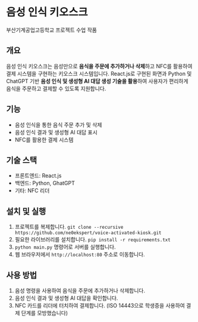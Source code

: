 # 음성 인식 키오스크
부산기계공업고등학교 프로젝트 수업 작품

## 개요

음성 인식 키오스크는 음성만으로 **음식을 주문에 추가하거나 삭제**하고 NFC를 활용하여 결제 시스템을 구현하는 키오스크 시스템입니다.
React.js로 구현된 화면과 Python 및 ChatGPT 기반 **음성 인식 및 생성형 AI 대답 생성 기술을 활용**하여 사용자가 편리하게 음식을 주문하고 결제할 수 있도록 지원합니다.

## 기능

* 음성 인식을 통한 음식 주문 추가 및 삭제
* 음성 인식 결과 및 생성형 AI 대답 표시
* NFC를 활용한 결제 시스템

## 기술 스택

* 프론트엔드: React.js
* 백엔드: Python, GhatGPT
* 기타: NFC 리더

## 설치 및 실행

1. 프로젝트를 복제합니다. `git clone --recursive https://github.com/ne0ekspert/voice-activated-kiosk.git`
2. 필요한 라이브러리를 설치합니다. `pip install -r requirements.txt`
3. `python main.py` 명령어로 서버를 실행합니다.
4. 웹 브라우저에서 `http://localhost:80` 주소로 이동합니다.

## 사용 방법

1. 음성 명령을 사용하여 음식을 주문에 추가하거나 삭제합니다.
2. 음성 인식 결과 및 생성형 AI 대답을 확인합니다.
3. NFC 카드를 리더에 터치하여 결제합니다. (ISO 14443으로 학생증을 사용하여 결제 단계를 모방했습니다)
